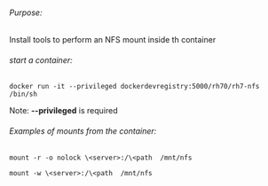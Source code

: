 ###### Purpose:
Install tools to perform an NFS mount inside th container

###### start a container:

  `docker run -it --privileged dockerdevregistry:5000/rh70/rh7-nfs /bin/sh`


Note: **--privileged** is required

###### Examples of mounts from the container:

  `mount -r -o nolock \<server>:/\<path  /mnt/nfs`

  `mount -w \<server>:/\<path  /mnt/nfs`


